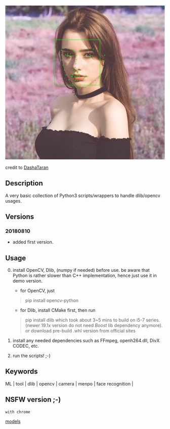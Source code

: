 ![](./frame.jpg)

credit to [DashaTaran](https://www.instagram.com/taaarannn/)

## Description

A very basic collection of Python3 scripts/wrappers to handle dlib/opencv usages.

## Versions

### 20180810

- added first version.

## Usage

0. install OpenCV, Dlib, (numpy if needed) before use. be aware that Python is rather slower than C++ implementation, hence just use it in demo version.
	
	- for OpenCV, just 
	> pip install opencv-python

	- for Dlib, install CMake first, then run 
	> pip install dlib
	which took about 3~5 mins to build on i5-7 series. (newer 19.1x version do not need *Boost* lib dependency anymore). or download pre-build .whl version from official sites

1. install any needed dependencies such as FFmpeg, openh264.dll, DivX CODEC, etc.

2. run the scripts! ;-)

## Keywords

ML | tool | dlib | opencv | camera | menpo | face recognition | 

## NSFW version ;-)

	with chrome 

[models](https://raw.githubusercontent.com/yo1995/Daily_Python_Tasks/master/HLWD_opencv_py/nsfw.webp)
